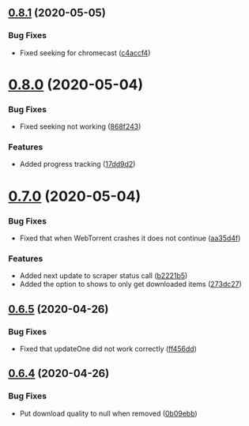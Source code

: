 ## [0.8.1](https://github.com/pct-org/graphql-api/compare/v0.8.0...v0.8.1) (2020-05-05)


### Bug Fixes

* Fixed seeking for chromecast ([c4accf4](https://github.com/pct-org/graphql-api/commit/c4accf42c3b405f40f65298b0033ad900512ecee))



# [0.8.0](https://github.com/pct-org/graphql-api/compare/v0.7.0...v0.8.0) (2020-05-04)


### Bug Fixes

* Fixed seeking not working ([868f243](https://github.com/pct-org/graphql-api/commit/868f243f438ee5b559f1fb237688b3f4d45b329d))


### Features

* Added progress tracking ([17dd9d2](https://github.com/pct-org/graphql-api/commit/17dd9d24679dd6b684b0238e6561bc890af919ef))



# [0.7.0](https://github.com/pct-org/graphql-api/compare/v0.6.5...v0.7.0) (2020-05-04)


### Bug Fixes

* Fixed that when WebTorrent crashes it does not continue ([aa35d4f](https://github.com/pct-org/graphql-api/commit/aa35d4f6eb090745e6f61628bda36d2bb0dacd00))


### Features

* Added next update to scraper status call ([b2221b5](https://github.com/pct-org/graphql-api/commit/b2221b5391b8c20c2c024b46882428b05565d07b))
* Added the option to shows to only get downloaded items ([273dc27](https://github.com/pct-org/graphql-api/commit/273dc27aabff704199b38f031cafdb241d21b83a))



## [0.6.5](https://github.com/pct-org/graphql-api/compare/v0.6.4...v0.6.5) (2020-04-26)


### Bug Fixes

* Fixed that updateOne did not work correctly ([ff456dd](https://github.com/pct-org/graphql-api/commit/ff456dddc1f39a526e8a54fb971228d85b0cfffe))



## [0.6.4](https://github.com/pct-org/graphql-api/compare/v0.6.3...v0.6.4) (2020-04-26)


### Bug Fixes

* Put download quality to null when removed ([0b09ebb](https://github.com/pct-org/graphql-api/commit/0b09ebb6abfbfcffe854a7dcd335daf8ee85d513))



